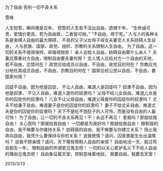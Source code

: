 为了自由 告别一切不良关系

雪峰


人生短暂，瞬间便是百年，
短暂的人生若不活出自由，遗憾千年，
“生命诚可贵，爱情价更高，若为自由故，二者皆可抛。”
“不自由，毋宁死。”
人与人的各种关系是束缚人自由的最大障碍，
不良的父子父女母子母女夫妻恋人关系妨碍人生自由，
人与民族、国家、政党、组织、宗教的关系限制人生自由，
为了自由，这一切的关系不值得保持，却值得抛弃！
亲人会给人自由，妨碍自由算什么亲人？
夫妻应尊重对方自由，限制自由要夫妻何用？
恋人情人应给对方一个自由的天地，若不自由，恋情何在？
政党应给成员以自由，不自由，政党目的何在？
宗教应充分地任其成员自由，不自由，宗教目的何在？
国家应给公民以自由，不自由，要国家何用？

囚徒不自由，因为他是囚徒，
不让人自由，难道人是囚徒吗？
奴隶不自由，因为他是奴隶，
不让人自由，难道人是你的奴隶吗？
父母不给儿女自由，难道儿女是你的囚徒你的奴隶吗？
儿女不让父母自由，难道父母是你的囚徒你的奴隶吗？
丈夫不给妻子自由，难道妻子是你的囚徒你的奴隶吗？
妻子不给丈夫自由，难道丈夫是你的囚徒你的奴隶吗？
天下不是吃不饱肚子的人可怜，而是没有自由的人最可怜！
为了自由，让一切的不良关系再见！不！永远不再见！
爱我吗？那就给我自由！
关心我吗？那就给我自由！
一切都是为我好吗？那就给我自由！
限制我的自由，我干嘛要与你维持关系？
妨碍我的自由，我干嘛要与你建立关系？
阻止我奔向自由，我凭什么要保持与你的关系？
说我绝情？请问，囚笼里能生长出温情吗？
说我不顾亲情？请问，天下哪有限制人自由的亲情？
自由地活一天，胜过苟且偷生一年，
限制自由的所谓爱见鬼去吧！
一切的以关心爱护名义下不给人自由的理由见鬼去吧！
自由象征着天堂，控制意味着地狱，
我要自由，我要去天堂！

2013/3/13



